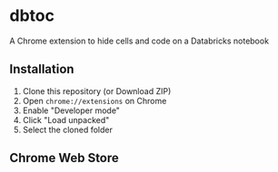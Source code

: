 # dbtoc
A Chrome extension to hide cells and code on a Databricks notebook

## Installation
1. Clone this repository (or Download ZIP)
1. Open `chrome://extensions` on Chrome
1. Enable "Developer mode"
1. Click "Load unpacked"
1. Select the cloned folder


## Chrome Web Store

